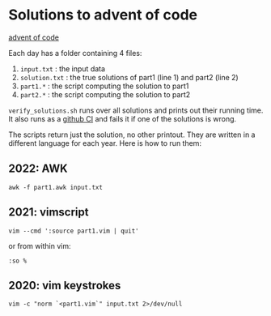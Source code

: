 # Solutions to advent of code

[advent of code](https://adventofcode.com)

Each day has a folder containing 4 files:

 1. `input.txt` : the input data
 2. `solution.txt` : the true solutions of part1 (line 1) and part2 (line 2)
 3. `part1.*` : the script computing the solution to part1
 4. `part2.*` : the script computing the solution to part2

`verify_solutions.sh` runs over all solutions and prints out their running time.
It also runs as a [github CI](https://github.com/tofitsch/adventofcode/actions/workflows/verify_solutions.yml) and fails it if one of the solutions is wrong.

The scripts return just the solution, no other printout.
They are written in a different language for each year.
Here is how to run them:

## 2022: AWK

```shell
awk -f part1.awk input.txt
```

## 2021: vimscript

```shell
vim --cmd ':source part1.vim | quit'
```

or from within vim:

```
:so %
```

## 2020: vim keystrokes

```shell
vim -c "norm `<part1.vim`" input.txt 2>/dev/null
```
